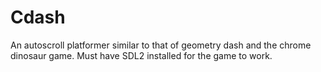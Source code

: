 # Cdash
An autoscroll platformer similar to that of geometry dash and the chrome dinosaur game.
Must have SDL2 installed for the game to work.
